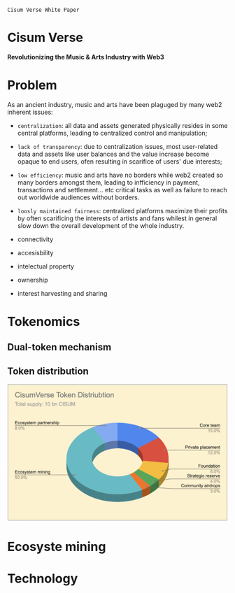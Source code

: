 `Cisum Verse White Paper`

# Cisum Verse
**Revolutionizing the Music & Arts Industry with Web3**


# Problem

As an ancient industry, music and arts have been plaguged by many web2 inherent issues:
- `centralization`: all data and assets generated physically resides in some central platforms, leading to centralized control and manipulation;
- `lack of transparency`: due to centralization issues, most user-related data and assets like user balances and the value increase become opaque to end users, ofen resulting in scarifice of users' due interests;
- `low efficiency`: music and arts have no borders while web2 created so many borders amongst them, leading to infficiency in payment, transactions and settlement... etc critical tasks as well as failure to reach out worldwide audiences without borders.
- `loosly maintained fairness`: centralized platforms maximize their profits by often scarificing the interests of artists and fans whilest in general slow down the overall development of the whole industry.

- connectivity
- accesisbility
- intelectual property
- ownership
- interest harvesting and sharing

# Tokenomics

## Dual-token mechanism
## Token distribution
<img src="./resources/csm-token-distribution.png" />

# Ecosyste mining

# Technology

